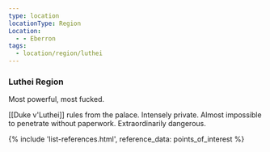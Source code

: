 ```yaml
---
type: location
locationType: Region
Location:
  - - Eberron
tags:
  - location/region/luthei
---
```


### Luthei Region
Most powerful, most fucked.

[[Duke v'Luthei]] rules from the palace. Intensely private. Almost impossible to penetrate without paperwork. Extraordinarily dangerous.

{% include 'list-references.html', reference_data: points_of_interest %}